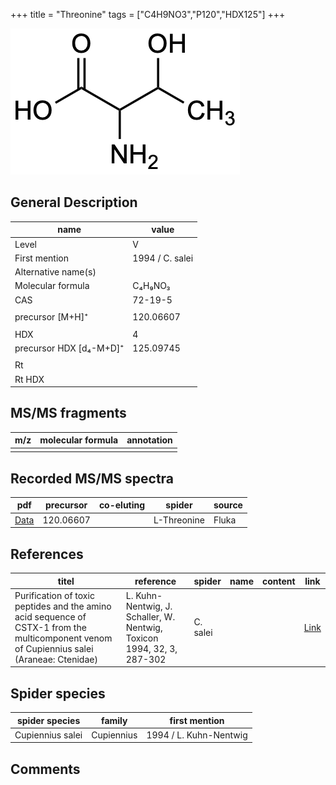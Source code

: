 +++
title = "Threonine"
tags = ["C4H9NO3","P120","HDX125"]
+++

![](/img/Threonine.png)

## General Description

| name                    | value           |
|-------------------------|-----------------|
| Level                   | V               |
| First mention           | 1994 / C. salei |
| Alternative name(s)     |                 |
| Molecular formula       | C₄H₉NO₃         |
| CAS                     | 72-19-5         |
|                         |                 |
| precursor [M+H]⁺        | 120.06607       |
|                         |                 |
| HDX                     | 4               |
| precursor HDX [d₄-M+D]⁺ | 125.09745       |
|                         |                 |
| Rt                      |                 |
| Rt HDX                  |                 |

## MS/MS fragments

| m/z | molecular formula | annotation |
|-----|-------------------|------------|
|     |                   |            |

## Recorded MS/MS spectra

| pdf      | precursor | co-eluting | spider      | source |
|----------|-----------|------------|-------------|--------|
| [Data]() | 120.06607 |            | L-Threonine | Fluka  |

## References

| titel                                                                                                                                      | reference                                                              | spider   | name | content | link                                         |
|--------------------------------------------------------------------------------------------------------------------------------------------|------------------------------------------------------------------------|----------|------|---------|----------------------------------------------|
| Purification of toxic peptides and the amino acid sequence of CSTX-1 from the multicomponent venom of Cupiennius salei (Araneae: Ctenidae) | L. Kuhn-Nentwig, J. Schaller, W. Nentwig, Toxicon 1994, 32, 3, 287-302 | C. salei |      |         | [Link](https://doi.org/10.1016/0041-0101(94)90082-5) |

## Spider species

| spider species   | family     | first mention          |
|------------------|------------|------------------------|
| Cupiennius salei | Cupiennius | 1994 / L. Kuhn-Nentwig |

## Comments